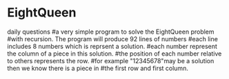 # EightQueen
daily questions
#a very simple program to solve the EightQueen problem 
#with recursion. The program will produce 92 lines of numbers
#each line includes 8 numbers which is reprsent a solution.
#each number represent the column of a piece in this solution.
#the position of each number relative to others represents the row.
#for example "12345678"may be a solution then we know there is a piece in 
#the first row and first column.
